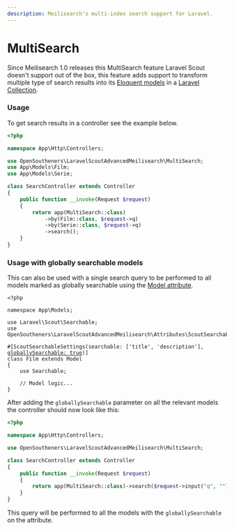 ```yaml
---
description: Meilisearch's multi-index search support for Laravel.
---
```


# MultiSearch

Since Meilisearch 1.0 releases this MultiSearch feature Laravel Scout doesn't support out of the box, this feature adds support to transform multiple type of search results into its [Eloquent models](https://laravel.com/docs/eloquent) in a [Laravel Collection](https://laravel.com/docs/collections).

### Usage

To get search results in a controller see the example below.

```php
<?php

namespace App\Http\Controllers;

use OpenSoutheners\LaravelScoutAdvancedMeilisearch\MultiSearch;
use App\Models\Film;
use App\Models\Serie;

class SearchController extends Controller
{
    public function __invoke(Request $request)
    {
        return app(MultiSearch::class)
            ->by(Film::class, $request->q)
            ->by(Serie::class, $request->q)
            ->search();
    }
}
```

### Usage with globally searchable models

This can also be used with a single search query to be performed to all models marked as globally searchable using the [Model attribute](index-settings.md).

<pre class="language-php"><code class="lang-php">&#x3C;?php

namespace App\Models;

use Laravel\Scout\Searchable;
use OpenSoutheners\LaravelScoutAdvancedMeilisearch\Attributes\ScoutSearchableSettings;

#[ScoutSearchableSettings(searchable: ['title', 'description'], <a data-footnote-ref href="#user-content-fn-1">globallySearchable: true</a>)]
class Film extends Model
{
    use Searchable;
    
    // Model logic...
}
</code></pre>

After adding the `globallySearchable` parameter on all the relevant models the controller should now look like this:

```php
<?php

namespace App\Http\Controllers;

use OpenSoutheners\LaravelScoutAdvancedMeilisearch\MultiSearch;

class SearchController extends Controller
{
    public function __invoke(Request $request)
    {
        return app(MultiSearch::class)->search($request->input("q", ""));
    }
}
```

This query will be performed to all the models with the `globallySearchable` on the attribute.

[^1]: Important attribute parameter
